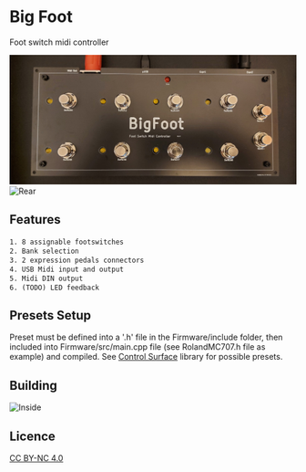 Big Foot
=========
Foot switch midi controller

![Top](./Assets/20221223_135051.jpg)
![Rear](./Assets/20221221_170134.jpg)

Features
--------

    1. 8 assignable footswitches
    2. Bank selection
    3. 2 expression pedals connectors
    4. USB Midi input and output
    5. Midi DIN output
    6. (TODO) LED feedback

Presets Setup
-------------
Preset must be defined into a '.h' file in the Firmware/include folder, then included into Firmware/src/main.cpp file (see RolandMC707.h file as example) and compiled.
See [Control Surface](https://github.com/tttapa/Control-Surface) library for possible presets.

Building
--------
![Inside](./Assets/20221221_170134.jpg)

Licence
-------
[CC BY-NC 4.0](https://creativecommons.org/licenses/by-nc/4.0/)
